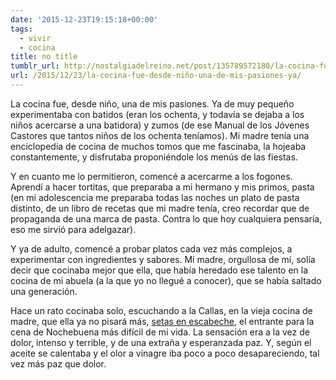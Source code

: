 ```yaml
---
date: '2015-12-23T19:15:18+00:00'
tags:
  - vivir
  - cocina
title: no title
tumblr_url: http://nostalgiadelreino.net/post/135789572180/la-cocina-fue-desde-niño-una-de-mis-pasiones-ya
url: /2015/12/23/la-cocina-fue-desde-niño-una-de-mis-pasiones-ya/
---
```


<p>La cocina fue, desde niño, una de mis pasiones. Ya de muy pequeño experimentaba con batidos (eran los ochenta, y todavía se dejaba a los niños acercarse a una batidora) y zumos (de ese Manual de los Jóvenes Castores que tantos niños de los ochenta teníamos). Mi madre tenía una enciclopedia de cocina de muchos tomos que me fascinaba, la hojeaba constantemente, y disfrutaba proponiéndole los menús de las fiestas.</p><p>Y en cuanto me lo permitieron, comencé a acercarme a los fogones. Aprendí a hacer tortitas, que preparaba a mi hermano y mis primos, pasta (en mi adolescencia me preparaba todas las noches un plato de pasta distinto, de un libro de recetas que mi madre tenía, creo recordar que de propaganda de una marca de pasta. Contra lo que hoy cualquiera pensaría, eso me sirvió para adelgazar).</p><p>Y ya de adulto, comencé a probar platos cada vez más complejos, a experimentar con ingredientes y sabores. Mi madre, orgullosa de mí, solía decir que cocinaba mejor que ella, que había heredado ese talento en la cocina de mi abuela (a la que yo no llegué a conocer), que se había saltado una generación.</p><p>Hace un rato cocinaba solo, escuchando a la Callas, en la vieja cocina de madre, que ella ya no pisará más, <a href="http://invitadoinvierno.com/verduras-legumbres/boletus-escabechados/">setas en escabeche</a>, el entrante para la cena de Nochebuena más difícil de mi vida. La sensación era a la vez de dolor, intenso y terrible, y de una extraña y esperanzada paz. Y, según el aceite se calentaba y el olor a vinagre iba poco a poco desapareciendo, tal vez más paz que dolor.</p>